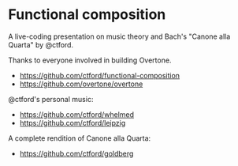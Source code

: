 # Functional composition 

A live-coding presentation on music theory and Bach's
"Canone alla Quarta" by @ctford.

Thanks to everyone involved in building Overtone.

* https://github.com/ctford/functional-composition
* https://github.com/overtone/overtone

@ctford's personal music:

* https://github.com/ctford/whelmed
* https://github.com/ctford/leipzig

A complete rendition of Canone alla Quarta:

* https://github.com/ctford/goldberg
